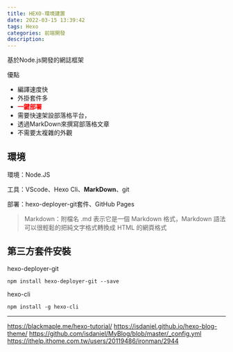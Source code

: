 ```yaml
---
title: HEXO-環境建置
date: 2022-03-15 13:39:42
tags: Hexo
categories: 前端開發
description:
---
```

基於Node.js開發的網誌框架

優點
* 編譯速度快
* 外掛套件多
* <font color="#f00">**一鍵部署**</font>
* 需要快速架設部落格平台，
* 透過MarkDown來撰寫部落格文章
* 不需要太複雜的外觀
<!-- more -->

## 環境
環境：Node.JS

工具：VScode、Hexo Cli、**MarkDown**、git

部署：hexo-deployer-git套件、GitHub Pages
> Markdown：附檔名 .md 表示它是一個 Markdown 格式，Markdown 語法可以很輕鬆的把純文字格式轉換成 HTML 的網頁格式
## 第三方套件安裝
hexo-deployer-git
```
npm install hexo-deployer-git --save
```
hexo-cli
```
npm install -g hexo-cli
```

---

https://blackmaple.me/hexo-tutorial/
https://isdaniel.github.io/hexo-blog-theme/
https://github.com/isdaniel/MyBlog/blob/master/_config.yml
https://ithelp.ithome.com.tw/users/20119486/ironman/2944